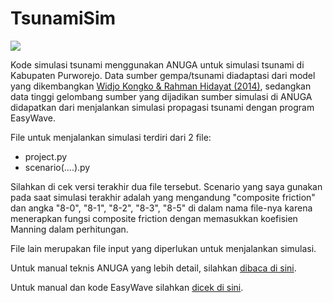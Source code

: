 # TsunamiSim

<img src="https://cdn.pixabay.com/photo/2011/12/13/18/28/wave-11061_960_720.jpg"></img>


Kode simulasi tsunami menggunakan ANUGA untuk simulasi tsunami di Kabupaten Purworejo. Data sumber gempa/tsunami diadaptasi dari model yang dikembangkan <a href="https://www.researchgate.net/publication/271258460_Earthquake-Tsunami_in_South_Jogjakarta_Indonesia_Potential_Simulation_Models_and_Related_Mitigation_Efforts">Widjo Kongko & Rahman Hidayat (2014)</a>, sedangkan data tinggi gelombang sumber yang dijadikan sumber simulasi di ANUGA didapatkan dari menjalankan simulasi propagasi tsunami dengan program EasyWave.

File untuk menjalankan simulasi terdiri dari 2 file:
- project.py
- scenario(....).py

Silahkan di cek versi terakhir dua file tersebut. Scenario yang saya gunakan pada saat simulasi terakhir adalah yang mengandung "composite friction" dan angka "8-0", "8-1", "8-2", "8-3", "8-5" di dalam nama file-nya karena menerapkan fungsi composite friction dengan memasukkan koefisien Manning dalam perhitungan.

File lain merupakan file input yang diperlukan untuk menjalankan simulasi.

Untuk manual teknis ANUGA yang lebih detail, silahkan <a href="https://www.researchgate.net/publication/318511561_ANUGA_User_Manual_Release_20">dibaca di sini</a>.

Untuk manual dan kode EasyWave silahkan <a href="https://gitext.gfz-potsdam.de/geoperil/easyWave">dicek di sini</a>.
